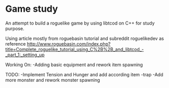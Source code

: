 # Game study

An attempt to build a roguelike game by using libtcod on C++ for study purpose.

Using article mostly from roguebasin tutorial and subreddit roguelikedev as reference
http://www.roguebasin.com/index.php?title=Complete_roguelike_tutorial_using_C%2B%2B_and_libtcod_-_part_1:_setting_up

Working On:
-Adding basic equipment and rework item spawning


TODO:
-Implement Tension and Hunger and add according item
-trap
-Add more monster and rework monster spawning
